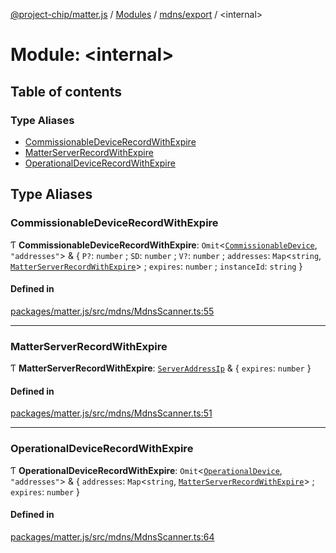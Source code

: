 [@project-chip/matter.js](../README.md) / [Modules](../modules.md) / [mdns/export](mdns_export.md) / \<internal\>

# Module: \<internal\>

## Table of contents

### Type Aliases

- [CommissionableDeviceRecordWithExpire](mdns_export._internal_.md#commissionabledevicerecordwithexpire)
- [MatterServerRecordWithExpire](mdns_export._internal_.md#matterserverrecordwithexpire)
- [OperationalDeviceRecordWithExpire](mdns_export._internal_.md#operationaldevicerecordwithexpire)

## Type Aliases

### CommissionableDeviceRecordWithExpire

Ƭ **CommissionableDeviceRecordWithExpire**: `Omit`\<[`CommissionableDevice`](common_export.md#commissionabledevice), ``"addresses"``\> & \{ `P?`: `number` ; `SD`: `number` ; `V?`: `number` ; `addresses`: `Map`\<`string`, [`MatterServerRecordWithExpire`](mdns_export._internal_.md#matterserverrecordwithexpire)\> ; `expires`: `number` ; `instanceId`: `string`  }

#### Defined in

[packages/matter.js/src/mdns/MdnsScanner.ts:55](https://github.com/project-chip/matter.js/blob/c15b1068/packages/matter.js/src/mdns/MdnsScanner.ts#L55)

___

### MatterServerRecordWithExpire

Ƭ **MatterServerRecordWithExpire**: [`ServerAddressIp`](common_export.md#serveraddressip) & \{ `expires`: `number`  }

#### Defined in

[packages/matter.js/src/mdns/MdnsScanner.ts:51](https://github.com/project-chip/matter.js/blob/c15b1068/packages/matter.js/src/mdns/MdnsScanner.ts#L51)

___

### OperationalDeviceRecordWithExpire

Ƭ **OperationalDeviceRecordWithExpire**: `Omit`\<[`OperationalDevice`](common_export.md#operationaldevice), ``"addresses"``\> & \{ `addresses`: `Map`\<`string`, [`MatterServerRecordWithExpire`](mdns_export._internal_.md#matterserverrecordwithexpire)\> ; `expires`: `number`  }

#### Defined in

[packages/matter.js/src/mdns/MdnsScanner.ts:64](https://github.com/project-chip/matter.js/blob/c15b1068/packages/matter.js/src/mdns/MdnsScanner.ts#L64)
